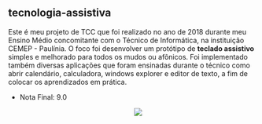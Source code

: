 ## tecnologia-assistiva

Este é meu projeto de TCC que foi realizado no ano de 2018 durante meu Ensino Médio concomitante com o Técnico de Informática, na instituição CEMEP - Paulínia.
O foco foi desenvolver um protótipo de **teclado assistivo** simples e melhorado para todos os mudos ou afônicos. Foi implementado também diversas aplicações que foram ensinadas durante o técnico como abrir calendário, calculadora, windows explorer e editor de texto, a fim de colocar os aprendizados em prática.
- Nota Final: 9.0

  <p align="center">
    <img src="https://github.com/rharcosta/tecnologia-assistiva/blob/main/Imagens/TecladoAssistivo.png" />
  </p>
